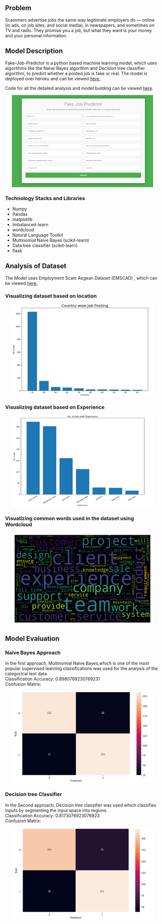 ## Problem
Scammers advertise jobs the same way legitimate employers do — online (in ads, on job sites, and social media), in newspapers, and sometimes on TV and radio. They promise you a job, but what they want is your money and your personal information.

## Model Description 
Fake-Job-Predictor is a python based machine learning model, which uses algorithms like the Naive Bayes algorithm and Decision tree classifier algorithm, to predict whether a posted job is fake or real. The model is deployed over heroku and can be viewed [here.](https://fake-job-prediction.herokuapp.com/)

Code for all the detailed analysis and model building can be viewed [here](Fake_job_predictor.ipynb).

<p align="center">
  <img width="460" height="300" src="Images/image1.PNG">
</p>

### Technology Stacks and Libraries

* Numpy
* Pandas
* matplotlib
* Imbalanced-learn
* wordcloud
* Natural Language Toolkit
* Multinomial Naive Bayes (scikit-learn)
* Data tree classifier (scikit-learn)
* flask

## Analysis of Dataset
The Model uses Employment Scam Aegean Dataset (EMSCAD) , which can be viewed [here.](https://www.kaggle.com/amruthjithrajvr/recruitment-scam)

### Visualizing dataset based on location 

<p align="center">
  <img width="460" height="300" src="Images/image2.PNG">
</p>

### Visualizing dataset based on Experience

<p align="center">
  <img width="460" height="300" src="Images/image3.PNG">
</p>

### Visualizing common words used in the dataset using Wordcloud

<p align="center">
  <img width="460" height="300" src="Images/image4.PNG">
</p>

## Model Evaluation 

### Naive Bayes Approach 
In the first approach, Multinomial Naive Bayes,which is one of the most popular supervised learning classifications was used for the analysis of the categorical text data. <br>
Classification Accuracy: 0.8980769230769231 <br>
Confusion Matrix:
<p align="center">
  <img width="460" height="300" src="Images/image5.PNG">
</p>

### Decision tree Classifier
In the Second approach, Decision tree classifier was used which classifies inputs by segmenting the input space into regions. <br>
Classification Accuracy: 0.8173076923076923 <br>
Confusion Matrix:
<p align="center">
  <img width="460" height="300" src="Images/image6.PNG">
</p>

